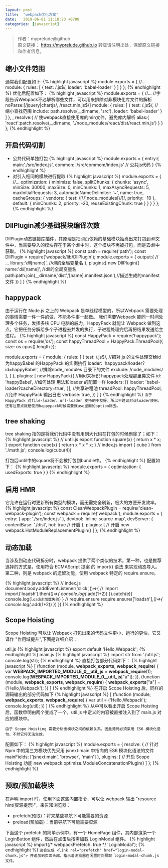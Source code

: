 ```yaml
---
layout: post
title:  "webpack优化方案"
date:   2019-06-01 11:18:23 +0700
categories: [javascript]
---
```

>作者：myprelude@github  
原文链接： https://myprelude.github.io 
转载请注明出处，保留原文链接和作者信息。

## 缩小文件范围
通常我们配置如下:
{% highlight javascript %}
module.exports = {
  //...
  module: { 
    rules: [
      {
        test: /\.js$/,
        loader: 'babel-loader'
      }
    ]
  }
};
{% endhighlight %}
优化后配置如下：
{% highlight javascript %}
module.exports = {
  //...
  //字段告诉Webpack不必解析哪些文件，可以用来排除对非模块化库文件的解析
  noParse:[/jquery|chartjs/, /react\.min\.js$/]
  module: {
    rules: [
      {
        test: /\.js$/,
        // 缩小查找范围
        include: path.resolve(__dirname, 'src'),
        loader: 'babel-loader'
      }
    ]
  },
  ,
  resolve:{
      // 使webpack直接使用库的min文件，避免库内解析
        alias:{
            'react':patch.resolve(__dirname, './node_modules/react/dist/react.min.js')
        }
    }
};
{% endhighlight %}
## 开启代码切割
* 公共代码单独打包
{% highlight javascript %}
module.exports = {
    entry:{
        main:'./src/index.js',
        common:'./src/commom/index.js' // 公共js代码
    }
{% endhighlight %}
* 对引入相同的模块进行提取
{% highlight javascript %}
module.exports = {
    //...
    optimization: {
        minimize: false,
        splitChunks: {
            chunks: 'async',
            minSize: 30000,
            maxSize: 0,
            minChunks: 1,
            maxAsyncRequests: 5,
            maxInitialRequests: 3,
            automaticNameDelimiter: '~',
            name: true,
            cacheGroups: {
                vendors: {
                    test: /[\\/]node_modules[\\/]/,
                    priority: -10
                },
                default: {
                    minChunks: 2,
                    priority: -20,
                    reuseExistingChunk: true
                }
            }
        }
    }
};
{% endhighlight %}

## DllPlugin减少基础模块编译次数
DllPlugin动态链接库插件，其原理是把网页依赖的基础模块抽离出来打包到dll文件中，当需要导入的模块存在于某个dll中时，这个模块不再被打包，而是去dll中获取。
{% highlight javascript %}
const path = require('path');
const DllPlugin = require('webpack/lib/DllPlugin');
module.exports = {
 output:{
     //  ...
     library:'_dll_[name]',  //dll的全局变量名
 },
 plugins:[
     new DllPlugin({
         name:'_dll_[name]',  //dll的全局变量名
         path:path.join(__dirname,'dist','[name].manifest.json'),//描述生成的manifest文件
     })
 ]
}
{% endhighlight %}
## happypack
由于运行在 Node.js 之上的 Webpack 是单线程模型的，所以Webpack 需要处理的事情需要一件一件的做，不能多件事一起做。
我们需要Webpack 能同一时间处理多个任务，发挥多核 CPU 电脑的威力，HappyPack 就能让 Webpack 做到这点，它把任务分解给多个子进程去并发的执行，子进程处理完后再把结果发送给主进程。
{% highlight javascript %}
const HappyPack = require('happypack');
const os = require('os');
const happyThreadPool = HappyPack.ThreadPool({ size: os.cpus().length });

module.exports = {
  module: {
    rules: [
      {
        test: /\.js$/,
        //把对.js 的文件处理交给id为happyBabel 的HappyPack 的实例执行
        loader: 'happypack/loader?id=happyBabel',
        //排除node_modules 目录下的文件
        exclude: /node_modules/
      },
    ]
  },
plugins: [
    new HappyPack({
        //用id来标识 happypack处理那里类文件
      id: 'happyBabel',
      //如何处理  用法和loader 的配置一样
      loaders: [{
        loader: 'babel-loader?cacheDirectory=true',
      }],
      //共享进程池
      threadPool: happyThreadPool,
      //允许 HappyPack 输出日志
      verbose: true,
    })
  ]
}
{% endhighlight %}
`由于HappyPack 对file-loader、url-loader 支持的不友好，所以不建议对该loader使用。还有注意点就是使用happypack时候需要就use里面的option除去。`
## tree shaking
tree shaking 指的是将我们代码中没有用到大代码在打包的时候删除了；如下：
{% highlight javascript %}
// until.js
export function square(x) {
  return x * x;
}
export function cube(x) {
  return x * x * x;
}
// index.js
import { cube } from './math.js';
console.log(cubu(4))

打包后until中的square将不会被打包到bundle中。
{% endhighlight %}
配置如下：
{% highlight javascript %}
module.exports = {
    optimization: {
        usedExports: true
    }
}
{% endhighlight %}
## 启用 HMR 
它允许在运行时更新所有类型的模块，而无需完全刷新，极大的方便开发效率。
{% highlight javascript %}
const CleanWebpackPlugin = require('clean-webpack-plugin');
const webpack = require('webpack');
module.exports = {
    entry: {
        app: './src/index.js'
    },
    devtool: 'inline-source-map',
    devServer: {
        contentBase: './dist',
        hot: true  // 开启
    },
    plugins: [
        // 开启
     new webpack.HotModuleReplacementPlugin()
    ]
};
{% endhighlight %}
## 动态加载
当涉及到动态代码拆分时，webpack 提供了两个类似的技术。第一种，也是推荐选择的方式是，使用符合 ECMAScript 提案 的 import() 语法 来实现动态导入。第二种，则是 webpack 的遗留功能，使用 webpack 特定的 require.ensure。

{% highlight javascript %}
// index.js
document.body.addEventListener('click',()=>{
    // import
    import('loadsh').then((_)=>{
        console.log(_.add(1+2))
    }).catch(e){
        console.log(`loadsh加载失败`)
    }
    // require.ensure
    require.ensure(['loadsh'],(_)=>{
        console.log(_.add(1+2))
    })
})
{% endhighlight %}

## Scope Hoisting
Scope Hoisting 可以让 Webpack 打包出来的代码文件更小、运行的更快，它又译作 "作用域提升",下面是详细介绍：

util.js
{% highlight javascript %}
export default 'Hello,Webpack';
{% endhighlight %}
main.js
{% highlight javascript %}
import str from './util.js';
console.log(str);
{% endhighlight %}
直接打包部分代码如下：
{% highlight javascript %}
[
  (function (module, __webpack_exports__, __webpack_require__) {
    var __WEBPACK_IMPORTED_MODULE_0__util_js__ = __webpack_require__(1);
    console.log(__WEBPACK_IMPORTED_MODULE_0__util_js__["a"]);
  }),
  (function (module, __webpack_exports__, __webpack_require__) {
    __webpack_exports__["a"] = ('Hello,Webpack');
  })
]
{% endhighlight %}
在开启 Scope Hoisting 后，同样的源码输出的部分代码如下
{% highlight javascript %}
[
  (function (module, __webpack_exports__, __webpack_require__) {
    var util = ('Hello,Webpack');
    console.log(util);
  })
]
{% endhighlight %}
从中可以看出开启 Scope Hoisting 后，函数申明由两个变成了一个，util.js 中定义的内容被直接注入到了 main.js 对应的模块中。

`由于 Scope Hoisting 需要分析出模块之间的依赖关系，因此源码必须采用 ES6 模块化语句，不然它将无法生效。`

配置如下：
{% highlight javascript %}
module.exports = {
    resolve: {
        // 针对 Npm 中的第三方模块优先采用 jsnext:main 中指向的 ES6 模块化语法的文件
        mainFields: ['jsnext:main', 'browser', 'main']
    },
    plugins: [
        // 开启 Scope Hoisting 功能
        new webpack.optimize.ModuleConcatenationPlugin()
    ]
};
{% endhighlight %}
## 预取/预加载模块
在声明 import 时，使用下面这些内置指令，可以让 webpack 输出 "resource hint(资源提示)"，来告知浏览器：

* prefetch(预取)：将来某些导航下可能需要的资源
* preload(预加载)：当前导航下可能需要资源

下面这个 prefetch 的简单示例中，有一个 HomePage 组件，其内部渲染一个 LoginButton 组件，然后在点击后按需加载 LoginModal 组件。
{% highlight javascript %}
import(/* webpackPrefetch: true */ 'LoginModal');
{% endhighlight %}
`这会生成 <link rel="prefetch" href="login-modal-chunk.js"> 并追加到页面头部，指示着浏览器在闲置时间预取 login-modal-chunk.js 文件。`